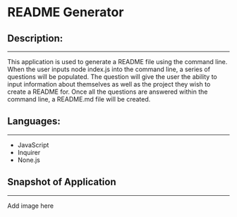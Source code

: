 # README Generator

## Description:

---

This application is used to generate a README file using the command line. When the user inputs node index.js into the command line, a series of questions will be populated. The question will give the user the ability to input information about themselves as well as the project they wish to create a README for. Once all the questions are answered within the command line, a README.md file will be created.

## Languages:

---

- JavaScript
- Inquirer
- None.js

## Snapshot of Application

---

Add image here